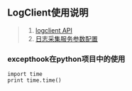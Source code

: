 ## LogClient使用说明

> 1. [logclient API](/docs/v1/log.md)
> 1. [日志采集服务参数配置](/docs/v1/fluentd-config.md)

### excepthook在python项目中的使用

```
import time
print time.time()

```